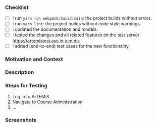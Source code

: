<!-- Thanks for contributing to ArTEMiS! Before you submit your pull request, please make sure to check the following boxes by putting an x in the [ ] (don't: [x ], [ x], do: [x]) -->
<!-- If your pull request is not ready for review yet, create a draft pull request! -->

### Checklist
- [ ] I run `yarn run webpack:build:main`: the project builds without errors.
- [ ] I run `yarn lint`: the project builds without code style warnings.
- [ ] I updated the documentation and models.
- [ ] I tested the changes and all related features on the test server https://artemistest.ase.in.tum.de.
- [ ] I added (end-to-end) test cases for the new functionality.

### Motivation and Context
<!-- Why is this change required? What problem does it solve? -->
<!-- If it fixes an open issue, please link to the issue here. -->

### Description
<!-- Describe your changes in detail -->

### Steps for Testing
<!-- Please describe in detail how the reviewer can test your changes. -->

1. Log in to ArTEMiS
2. Navigate to Course Administration
3. ...

### Screenshots
<!-- If applicable, add screenshots to demonstrate the changes in the UI. -->
<!-- Create a GIF file from a screen recording in a docker container https://toub.es/2017/09/11/high-quality-gif-with-ffmpeg-and-docker/ -->
